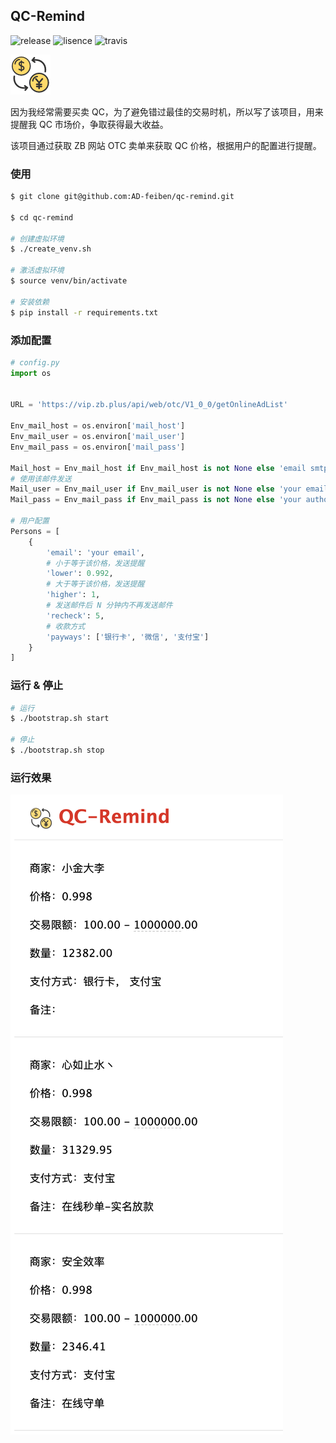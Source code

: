 
## QC-Remind

![release](https://img.shields.io/github/v/release/ad-feiben/qc-remind)
![lisence](https://img.shields.io/github/license/ad-feiben/qc-remind?logo=github)
![travis](https://img.shields.io/travis/ad-feiben/qc-remind?logo=travis)

![logo](./assets/logo.png)

因为我经常需要买卖 QC，为了避免错过最佳的交易时机，所以写了该项目，用来提醒我 QC 市场价，争取获得最大收益。

该项目通过获取 ZB 网站 OTC 卖单来获取 QC 价格，根据用户的配置进行提醒。

### 使用

```bash
$ git clone git@github.com:AD-feiben/qc-remind.git

$ cd qc-remind

# 创建虚拟环境
$ ./create_venv.sh

# 激活虚拟环境
$ source venv/bin/activate

# 安装依赖
$ pip install -r requirements.txt
```

### 添加配置

```python
# config.py
import os


URL = 'https://vip.zb.plus/api/web/otc/V1_0_0/getOnlineAdList'

Env_mail_host = os.environ['mail_host']
Env_mail_user = os.environ['mail_user']
Env_mail_pass = os.environ['mail_pass']

Mail_host = Env_mail_host if Env_mail_host is not None else 'email smtp'
# 使用该邮件发送
Mail_user = Env_mail_user if Env_mail_user is not None else 'your email'
Mail_pass = Env_mail_pass if Env_mail_pass is not None else 'your authorization code'

# 用户配置
Persons = [
    {
        'email': 'your email',
        # 小于等于该价格，发送提醒
        'lower': 0.992,
        # 大于等于该价格，发送提醒
        'higher': 1,
        # 发送邮件后 N 分钟内不再发送邮件
        'recheck': 5,
        # 收款方式
        'payways': ['银行卡', '微信', '支付宝']
    }
]
```

### 运行 & 停止

```bash
# 运行
$ ./bootstrap.sh start

# 停止
$ ./bootstrap.sh stop
```

### 运行效果

![](./assets/img1.png)
